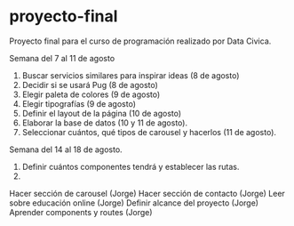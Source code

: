 # proyecto-final
Proyecto final para el curso de programación realizado por Data Civica.

Semana del 7 al 11 de agosto
1. Buscar servicios similares para inspirar ideas (8 de agosto)
2. Decidir si se usará Pug (8 de agosto)
3. Elegir paleta de colores (9 de agosto)
4. Elegir tipografías (9 de agosto)
5. Definir el layout de la página (10 de agosto)
6. Elaborar la base de datos (10 y 11 de agosto).
7. Seleccionar cuántos, qué tipos de carousel y hacerlos (11 de agosto).

Semana del 14 al 18 de agosto.
1. Definir cuántos componentes tendrá y establecer las rutas.
2. 


Hacer sección de carousel (Jorge)
Hacer sección de contacto (Jorge)
Leer sobre educación online (Jorge)
Definir alcance del proyecto (Jorge)
Aprender components y routes (Jorge)
